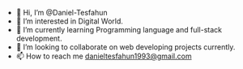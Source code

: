 - 👋 Hi, I’m @Daniel-Tesfahun
- 👀 I’m interested in Digital World.
- 🌱 I’m currently learning Programming language and full-stack development.
- 💞️ I’m looking to collaborate on web developing projects currently.
- 📫 How to reach me danieltesfahun1993@gmail.com

<!---
Daniel-Tesfahun/Daniel-Tesfahun is a ✨ special ✨ repository because its `README.md` (this file) appears on your GitHub profile.
You can click the Preview link to take a look at your changes.
--->
